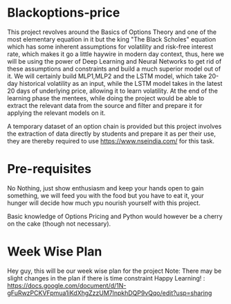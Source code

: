 # Blackoptions-price
This project revolves around the Basics of Options Theory and one of the most elementary equation in it but the king "The Black Scholes" equation which has some inherent assumptions for volatility and risk-free interest rate, which makes it go a little haywire in modern day context, thus, here we will be using the power of Deep Learning and Neural Networks to get rid of these assumptions and constraints and build a much superior model out of it. We will certainly build MLP1,MLP2 and the LSTM model, which take 20-day historical volatility as an input, while the LSTM model takes in the latest 20 days of underlying price, allowing it to learn volatility. At the end of the learning phase the mentees, while doing the project would be able to extract the relevant data from the source and filter and prepare it for applying the relevant models on it.

A temporary dataset of an option chain is provided but this project involves the extraction of data directly by students and prepare it as per their use, they are thereby required to use https://www.nseindia.com/ for this task.

# Pre-requisites
No Nothing, just show enthusiasm and keep your hands open to gain something, we will feed you with the food but you have to eat it, your hunger will decide how much ypu nourish yourself with this project.

Basic knowledge of Options Pricing and Python would however be a cherry on the cake (though not necessary).

# Week Wise Plan
Hey guy, this will be our week wise plan for the project
Note: There may be slight changes in the plan if there is time constraint
Happy Learning! :
https://docs.google.com/document/d/1N-gFuRwzPCKVFpmua1iKdXhgZzzUM7lnpkhDQP9vQqo/edit?usp=sharing


